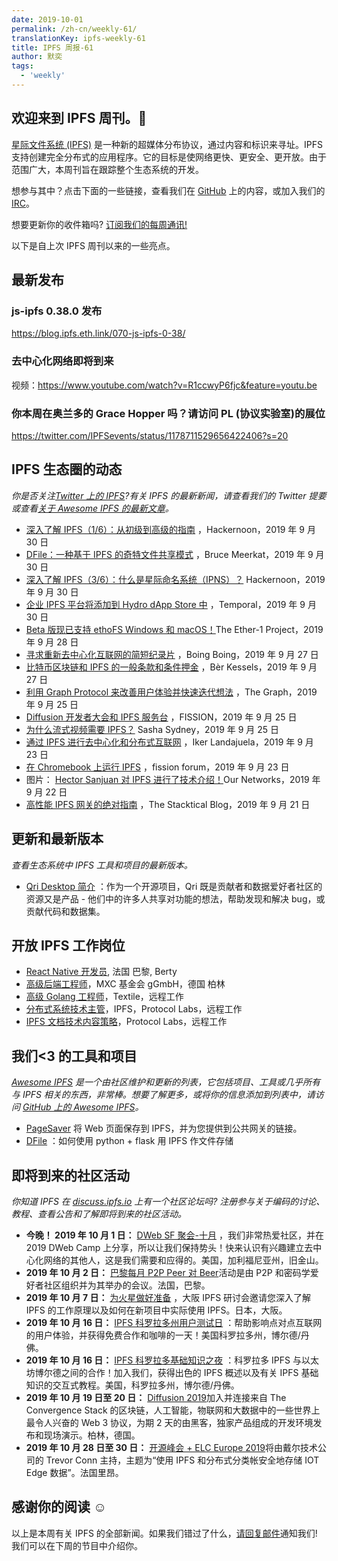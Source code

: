 ```yaml
---
date: 2019-10-01
permalink: /zh-cn/weekly-61/
translationKey: ipfs-weekly-61
title: IPFS 周报-61
author: 默奕
tags:
  - 'weekly'
---
```


## 欢迎来到 IPFS 周刊。👋

[星际文件系统 (IPFS)](https://ipfs.io/) 是一种新的超媒体分布协议，通过内容和标识来寻址。IPFS 支持创建完全分布式的应用程序。它的目标是使网络更快、更安全、更开放。由于范围广大，本周刊旨在跟踪整个生态系统的开发。

想参与其中？点击下面的一些链接，查看我们在 [GitHub](https://github.com/ipfs) 上的内容，或加入我们的 [IRC](https://riot.im/app/#/room/#ipfs:matrix.org)。

想要更新你的收件箱吗? [订阅我们的每周通讯!](http://eepurl.com/gL2Pi5)

以下是自上次 IPFS 周刊以来的一些亮点。

## 最新发布

### js-ipfs 0.38.0 发布

https://blog.ipfs.eth.link/070-js-ipfs-0-38/

### 去中心化网络即将到来

视频：https://www.youtube.com/watch?v=R1ccwyP6fjc&feature=youtu.be

### 你本周在奥兰多的 Grace Hopper 吗？请访问 PL (协议实验室)的展位

https://twitter.com/IPFSevents/status/1178711529656422406?s=20

## IPFS 生态圈的动态

_你是否关注[Twitter 上的 IPFS](https://twitter.com/IPFSbot)?有关 IPFS 的最新新闻，请查看我们的 Twitter 提要或查看[关于 Awesome IPFS 的最新文章](https://awesome.ipfs.io/articles/)。_

- [深入了解 IPFS（1/6）：从初级到高级的指南](https://hackernoon.com/understanding-ipfs-in-depth-1-5-a-beginner-to-advanced-guide-e937675a8c8a) ，Hackernoon，2019 年 9 月 30 日
- [DFile：一种基于 IPFS 的奇特文件共享模式](https://medium.com/@bruce.meerkat/dfile-a-fancy-ipfs-based-file-sharing-mode-e640e081f2c5) ，Bruce Meerkat，2019 年 9 月 30 日
- [深入了解 IPFS（3/6）：什么是星际命名系统（IPNS）？](https://hackernoon.com/understanding-ipfs-in-depth-3-6-what-is-interplanetary-naming-system-ipns-9aca71e4c13b) Hackernoon，2019 年 9 月 30 日
- [企业 IPFS 平台将添加到 Hydro dApp Store 中](https://medium.com/temporal-cloud/enterprise-ipfs-platform-to-be-added-to-hydro-dapp-store-97958062631a) ，Temporal，2019 年 9 月 30 日
- [Beta 版现已支持 ethoFS Windows 和 macOS！](https://medium.com/@Ether1Official/the-latest-updates-to-ethofs-and-what-they-mean-50c8d780e59d)The Ether-1 Project，2019 年 9 月 28 日
- [寻求重新去中心化互联网的简短纪录片](https://boingboing.net/2019/09/27/decentralize-or-die-2.html) ，Boing Boing，2019 年 9 月 27 日
- [比特币区块链和 IPFS 的一般条款和条件押金](https://berk.es/2019/09/27/algemene-voorwaarden-deponeren-met-bitcoin-blockchain-en-ipfs/) ，Bèr Kessels，2019 年 9 月 27 日
- [利用 Graph Protocol 来改善用户体验并快速迭代想法](https://unlock-protocol.com/blog/the-graph-blog-post/) ，The Graph，2019 年 9 月 25 日
- [Diffusion 开发者大会和 IPFS 服务台](https://blog.fission.codes/diffusion-developer-conference-with-ipfs-helpdesk/) ，FISSION，2019 年 9 月 25 日
- [为什么流式视频需要 IPFS？](https://dev.to/sashasydney99/why-ipfs-is-needed-in-video-streaming-3aj) Sasha Sydney，2019 年 9 月 25 日
- [通过 IPFS 进行去中心化和分布式互联网](https://soka.gitlab.io/blog/post/2019-09-23-ipfs/) ，Iker Landajuela，2019 年 9 月 23 日
- [在 Chromebook 上运行 IPFS](https://talk.fission.codes/t/running-ipfs-on-chromebooks/271) ，fission forum，2019 年 9 月 23 日
- 图片： [Hector Sanjuan 对 IPFS 进行了技术介绍！](https://twitter.com/_ournetworks/status/1175813420047831045?s=20)Our Networks，2019 年 9 月 22 日
- [高性能 IPFS 网关的绝对指南](https://blog.stacktical.com/ipfs/gateway/dapp/2019/09/21/ipfs-server-google-cloud-platform.html) ，The Stacktical Blog，2019 年 9 月 21 日

## 更新和最新版本

_查看生态系统中 IPFS 工具和项目的最新版本。_

- [Qri Desktop 简介](https://qri.io/desktop/) ：作为一个开源项目，Qri 既是贡献者和数据爱好者社区的资源又是产品 - 他们中的许多人共享对功能的想法，帮助发现和解决 bug，或贡献代码和数据集。

## 开放 IPFS 工作岗位

- [React Native 开发员](https://berty.tech/jobs/react-native-developer/), 法国 巴黎, Berty
- [高级后端工程师](https://www.golangprojects.com/golang-go-job-dcr-Senior-Backend-Engineer-Berlin-MXC-Foundation-gGmbH.html)，MXC 基金会 gGmbH，德国 柏林
- [高级 Golang 工程师](https://www.golangprojects.com/golang-go-job-def-Senior-Golang-Engineer-Remote-Textile.html)，Textile，远程工作
- [分布式系统技术主管](https://jobs.lever.co/protocol/9283f9b0-de64-4e1f-a221-5d02b0202198)，IPFS，Protocol Labs，远程工作
- [IPFS 文档技术内容策略](https://jobs.lever.co/protocol/e7db2c84-afd7-44a4-9a27-449c751d8289)，Protocol Labs，远程工作

## 我们<3 的工具和项目

_[Awesome IPFS](https://awesome.ipfs.io/) 是一个由社区维护和更新的列表，它包括项目、工具或几乎所有与 IPFS 相关的东西，非常棒。想要了解更多，或将你的信息添加到列表中，请访问 [GitHub 上的 Awesome IPFS](https://github.com/ipfs/awesome-ipfs)。_

- [PageSaver](https://pagesaver.dweb.tools/) 将 Web 页面保存到 IPFS，并为您提供到公共网关的链接。
- [DFile](https://medium.com/@bruce.meerkat/dfile-how-to-use-ipfs-as-a-file-storage-by-python-flask-7906334e832a) ：如何使用 python + flask 用 IPFS 作文件存储

## 即将到来的社区活动

_你知道 IPFS 在 [discuss.ipfs.io](https://discuss.ipfs.io/) 上有一个社区论坛吗? 注册参与关于编码的讨论、教程、查看公告和了解即将到来的社区活动。_

- **今晚！ 2019 年 10 月 1 日：** [DWeb SF 聚会-十月](https://www.eventbrite.com/e/dweb-sf-meet-up-october-tickets-73850257107) ，我们非常热爱社区，并在 2019 DWeb Camp 上分享，所以让我们保持势头！快来认识有兴趣建立去中心化网络的其他人，这是我们需要和应得的。美国，加利福尼亚州，旧金山。
- **2019 年 10 月 2 日：** [巴黎每月 P2P Peer 对 Beer](https://p2p.paris/en/event/monthly-2/)活动是由 P2P 和密码学爱好者社区组织并为其举办的会议。法国，巴黎。
- **2019 年 10 月 7 日：** [为火星做好准备](https://www.eventbrite.com/e/ipfs-workshop-in-osaka-tickets-73598149045) ，大阪 IPFS 研讨会邀请您深入了解 IPFS 的工作原理以及如何在新项目中实际使用 IPFS。日本，大阪。
- **2019 年 10 月 16 日：** [IPFS 科罗拉多州用户测试日](https://www.meetup.com/IPFS-Colorado/events/264964856) ：帮助影响点对点互联网的用户体验，并获得免费合作和咖啡的一天！美国科罗拉多州，博尔德/丹佛。
- **2019 年 10 月 16 日：** [IPFS 科罗拉多基础知识之夜](https://www.meetup.com/IPFS-Colorado/events/265003484) ：科罗拉多 IPFS 与以太坊博尔德之间的合作！加入我们，获得出色的 IPFS 概述以及有关 IPFS 基础知识的交互式教程。美国，科罗拉多州，博尔德/丹佛。
- **2019 年 10 月 19 日至 20 日：** [Diffusion 2019](https://diffusion.events/)加入并连接来自 The Convergence Stack 的区块链，人工智能，物联网和大数据中的一些世界上最令人兴奋的 Web 3 协议，为期 2 天的由黑客，独家产品组成的开发环境发布和现场演示。柏林，德国。
- **2019 年 10 月 28 日至 30 日：** [开源峰会 + ELC Europe 2019](https://osseu19.sched.com/event/TLD8)将由戴尔技术公司的 Trevor Conn 主持，主题为“使用 IPFS 和分布式分类帐安全地存储 IOT Edge 数据”。法国里昂。

## 感谢你的阅读 ☺️

以上是本周有关 IPFS 的全部新闻。如果我们错过了什么，[请回复邮件](mailto:newsletter@ipfs.io)通知我们! 我们可以在下周的节目中介绍你。
